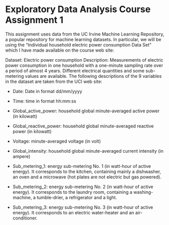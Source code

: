 # Exploratory Data Analysis Course Assignment 1

This assignment uses data from the UC Irvine Machine Learning Repository, a popular repository for machine learning datasets. In particular, we will be using the “Individual household electric power consumption Data Set” which I have made available on the course web site:

Dataset: Electric power consumption
Description: Measurements of electric power consumption in one household with a one-minute sampling rate over a period of almost 4 years. Different electrical quantities and some sub-metering values are available.
The following descriptions of the 9 variables in the dataset are taken from the UCI web site:

* Date: Date in format dd/mm/yyyy

* Time: time in format hh:mm:ss

* Global\_active_power: household global minute-averaged active power (in kilowatt)

* Global\_reactive_power: household global minute-averaged reactive power (in kilowatt)

* Voltage: minute-averaged voltage (in volt)

* Global_intensity: household global minute-averaged current intensity (in ampere)

* Sub\_metering_1: energy sub-metering No. 1 (in watt-hour of active energy). It corresponds to the kitchen, containing mainly a dishwasher, an oven and a microwave (hot plates are not electric but gas powered).

* Sub\_metering_2: energy sub-metering No. 2 (in watt-hour of active energy). It corresponds to the laundry room, containing a washing-machine, a tumble-drier, a refrigerator and a light.

* Sub\_metering_3: energy sub-metering No. 3 (in watt-hour of active energy). It corresponds to an electric water-heater and an air-conditioner.